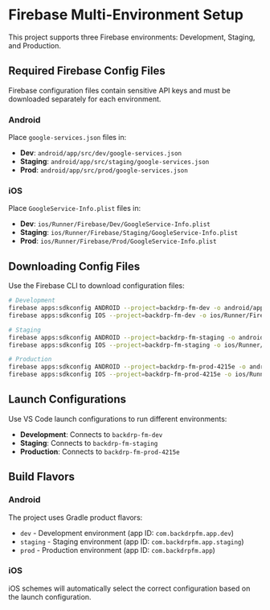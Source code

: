# Firebase Multi-Environment Setup

This project supports three Firebase environments: Development, Staging, and Production.

## Required Firebase Config Files

Firebase configuration files contain sensitive API keys and must be downloaded separately for each environment.

### Android

Place `google-services.json` files in:
- **Dev**: `android/app/src/dev/google-services.json`
- **Staging**: `android/app/src/staging/google-services.json`
- **Prod**: `android/app/src/prod/google-services.json`

### iOS

Place `GoogleService-Info.plist` files in:
- **Dev**: `ios/Runner/Firebase/Dev/GoogleService-Info.plist`
- **Staging**: `ios/Runner/Firebase/Staging/GoogleService-Info.plist`
- **Prod**: `ios/Runner/Firebase/Prod/GoogleService-Info.plist`

## Downloading Config Files

Use the Firebase CLI to download configuration files:

```bash
# Development
firebase apps:sdkconfig ANDROID --project=backdrp-fm-dev -o android/app/src/dev/google-services.json
firebase apps:sdkconfig IOS --project=backdrp-fm-dev -o ios/Runner/Firebase/Dev/GoogleService-Info.plist

# Staging
firebase apps:sdkconfig ANDROID --project=backdrp-fm-staging -o android/app/src/staging/google-services.json
firebase apps:sdkconfig IOS --project=backdrp-fm-staging -o ios/Runner/Firebase/Staging/GoogleService-Info.plist

# Production
firebase apps:sdkconfig ANDROID --project=backdrp-fm-prod-4215e -o android/app/src/prod/google-services.json
firebase apps:sdkconfig IOS --project=backdrp-fm-prod-4215e -o ios/Runner/Firebase/Prod/GoogleService-Info.plist
```

## Launch Configurations

Use VS Code launch configurations to run different environments:
- **Development**: Connects to `backdrp-fm-dev`
- **Staging**: Connects to `backdrp-fm-staging`
- **Production**: Connects to `backdrp-fm-prod-4215e`

## Build Flavors

### Android
The project uses Gradle product flavors:
- `dev` - Development environment (app ID: `com.backdrpfm.app.dev`)
- `staging` - Staging environment (app ID: `com.backdrpfm.app.staging`)
- `prod` - Production environment (app ID: `com.backdrpfm.app`)

### iOS
iOS schemes will automatically select the correct configuration based on the launch configuration.
